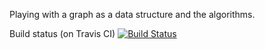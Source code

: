 Playing with a graph as a data structure and the algorithms.

Build status (on Travis CI) [![Build Status](https://travis-ci.org/cs0rbagomba/graph.png)](https://travis-ci.org/cs0rbagomba/graph)
